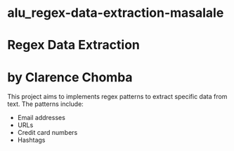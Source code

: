 # alu_regex-data-extraction-masalale

# Regex Data Extraction
# by Clarence Chomba

This project aims to implements regex patterns to extract specific data from text.
The patterns include:
- Email addresses
- URLs
- Credit card numbers
- Hashtags